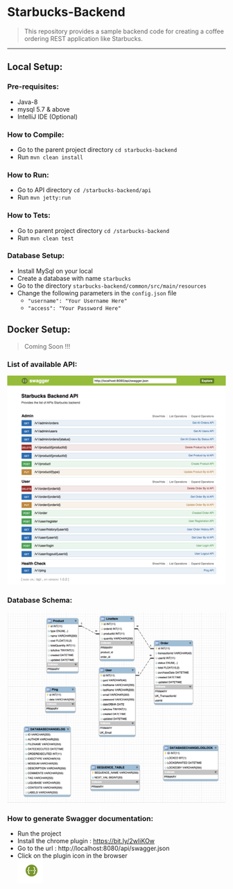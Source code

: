 # Starbucks-Backend
>This repository provides a sample backend code for creating a coffee ordering REST application like Starbucks. 

------------------------------------------------------------------------------------------------------------------

## Local Setup:

### Pre-requisites:
* Java-8
* mysql 5.7 & above
* IntelliJ IDE (Optional)

### How to Compile:
* Go to the parent project directory `cd starbucks-backend`
* Run `mvn clean install`

### How to Run:
* Go to API directory `cd /starbucks-backend/api`
* Run `mvn jetty:run` 

### How to Tets:
* Go to parent project directory `cd /starbucks-backend`
* Run `mvn clean test` 

### Database Setup:
* Install MySql on your local
* Create a database with name `starbucks`
* Go to the directory `starbucks-backend/common/src/main/resources`
* Change the following parameters in the `config.json` file
    * `"username": "Your Username Here"`
    * `"access": "Your Password Here"`
    

## Docker Setup:
>Coming Soon !!!




### List of available API:

![SwaggerApiList.png](common/src/main/resources/images/SwaggerApiList.png)

### Database Schema: 

![DBSchemas.png](common/src/main/resources/images/DBSchemas.png)

### How to generate Swagger documentation:
* Run the project
* Install the chrome plugin : https://bit.ly/2wIiKOw
* Go to the url : http://localhost:8080/api/swagger.json
* Click on the plugin icon in the browser  
![PluginIcon.png](common/src/main/resources/images/PluginIcon.png)
